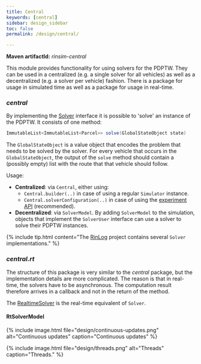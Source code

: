 ```yaml
---
title: Central
keywords: [central]
sidebar: design_sidebar
toc: false
permalink: /design/central/

---
```

__Maven artifactId:__ _rinsim-central_ 


This module provides functionality for using solvers for the PDPTW. They can be used in a centralized (e.g. a single solver for all vehicles) as well as a decentralized (e.g. a solver per vehicle) fashion. There is a package for usage in simulated time as well as a package for usage in real-time.

### _central_

By implementing the [Solver](https://github.com/rinde/RinSim/blob/master/central/src/main/java/com/github/rinde/rinsim/central/Solver.java) interface it is possible to 'solve' an instance of the PDPTW. It consists of one method:
```java
ImmutableList<ImmutableList<Parcel>> solve(GlobalStateObject state)
```

The `GlobalStateObject` is a value object that encodes the problem that needs to be solved by the solver. For every vehicle that occurs in the `GlobalStateObject`, the output of the `solve` method should contain a (possibly empty) list with the route that that vehicle should follow.

Usage:
 - __Centralized__: via `Central`, either using:
   - `Central.builder(..)` in case of using a regular `Simulator` instance.
   - `Central.solverConfiguration(..)` in case of using the [experiment API](/design/experiment/) (recommended).
 - __Decentralized__: via `SolverModel`. By adding `SolverModel` to the simulation, objects that implement the `SolverUser` interface can use a solver to solve their PDPTW instances. 


{% include tip.html content="The [RinLog](https://github.com/rinde/RinLog) project contains several `Solver` implementations." %}


### _central.rt_

The structure of this package is very similar to the _central_ package, but the implementation details are more complicated. The reason is that in real-time, the solvers have to be asynchronous. The computation result therefore arrives in a callback and not in the return of the method.

The [RealtimeSolver](https://github.com/rinde/RinSim/blob/master/central/src/main/java/com/github/rinde/rinsim/central/rt/RealtimeSolver.java) is the real-time equivalent of `Solver`.

#### RtSolverModel


{% include image.html file="design/continuous-updates.png" alt="Continuous updates" caption="Continuous updates" %}

{% include image.html file="design/threads.png" alt="Threads" caption="Threads." %}